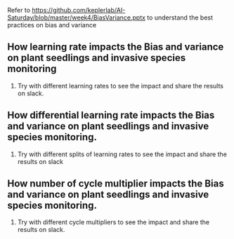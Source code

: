 Refer to https://github.com/keplerlab/AI-Saturday/blob/master/week4/BiasVariance.pptx to understand the best practices
on bias and variance

## How learning rate impacts the Bias and variance on plant seedlings and invasive species monitoring
1. Try with different learning rates to see the impact and share the results on slack. 

## How differential learning rate impacts the Bias and variance on plant seedlings and invasive species monitoring.
1.  Try with different splits of learning rates to see the impact and share the results on slack

## How number of cycle multiplier impacts the Bias and variance on plant seedlings and invasive species monitoring.
1.  Try with different cycle multipliers to see the impact and share the results on slack.